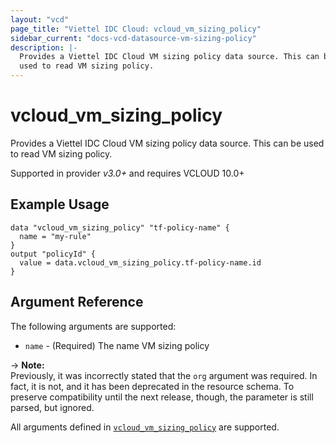 ```yaml
---
layout: "vcd"
page_title: "Viettel IDC Cloud: vcloud_vm_sizing_policy"
sidebar_current: "docs-vcd-datasource-vm-sizing-policy"
description: |-
  Provides a Viettel IDC Cloud VM sizing policy data source. This can be
  used to read VM sizing policy.
---
```


# vcloud\_vm\_sizing\_policy

Provides a Viettel IDC Cloud VM sizing policy data source. This can be
used to read VM sizing policy.

Supported in provider *v3.0+* and requires VCLOUD 10.0+

## Example Usage

```hcl
data "vcloud_vm_sizing_policy" "tf-policy-name" {
  name = "my-rule"
}
output "policyId" {
  value = data.vcloud_vm_sizing_policy.tf-policy-name.id
}
```
## Argument Reference

The following arguments are supported:

* `name` - (Required) The name VM sizing policy

-> **Note:**  
Previously, it was incorrectly stated that the `org` argument was required. In fact, it is not, and it has been deprecated in the resource schema.
To preserve compatibility until the next release, though, the parameter is still parsed, but ignored.

All arguments defined in [`vcloud_vm_sizing_policy`](/providers/terraform-viettelidc/vcloud/latest/docs/resources/vm_sizing_policy#argument-reference) are supported.

